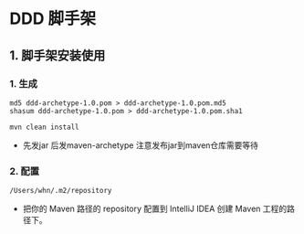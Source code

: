 # DDD 脚手架

## 1. 脚手架安装使用

### 1. 生成

```shell
md5 ddd-archetype-1.0.pom > ddd-archetype-1.0.pom.md5
shasum ddd-archetype-1.0.pom > ddd-archetype-1.0.pom.sha1
```

```shell
mvn clean install
```
- 先发jar 后发maven-archetype 注意发布jar到maven仓库需要等待

### 2. 配置

```shell
/Users/whn/.m2/repository
```

- 把你的 Maven 路径的 repository 配置到 IntelliJ IDEA 创建 Maven 工程的路径下。




